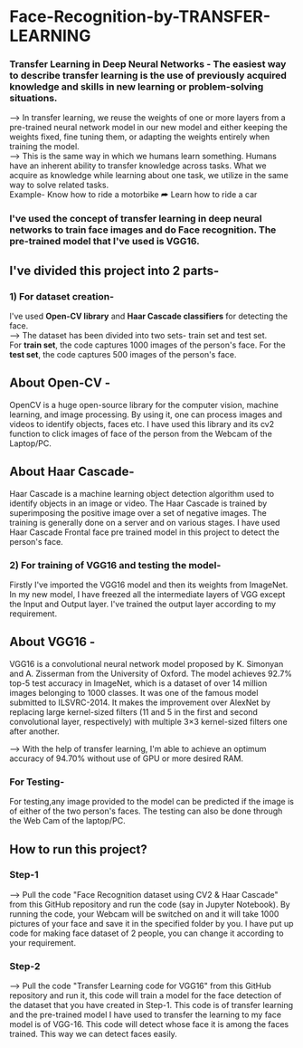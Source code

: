 # Face-Recognition-by-TRANSFER-LEARNING
### Transfer Learning in Deep Neural Networks - The easiest way to describe transfer learning is the use of previously acquired knowledge and skills in new learning or problem-solving situations.     
--> In transfer learning, we reuse the weights of one or more layers from a pre-trained neural network model in our new model and either keeping the weights fixed, fine tuning them, or adapting the weights entirely when training the model.     
--> This is the same way in which we humans learn something. Humans have an inherent ability to transfer knowledge across tasks. What we acquire as knowledge while learning about one task, we utilize in the same way to solve related tasks.     
Example- Know how to ride a motorbike ⮫ Learn how to ride a car       
### I've used the concept of transfer learning in deep neural networks to train face images and do Face recognition. The pre-trained model that I've used is VGG16.   

## I've divided this project into 2 parts-    
### 1) **For dataset creation**- 
I've used **Open-CV library** and **Haar Cascade classifiers** for detecting the face.     
--> The dataset has been divided into two sets- train set and test set.      
For **train set**, the code captures 1000 images of the person's face. For the **test set**, the code captures 500 images of the person's face.   
## About Open-CV -    
OpenCV is a huge open-source library for the computer vision, machine learning, and image processing. By using it, one can process images and videos to identify objects, faces etc. I have used this library and its cv2 function to click images of face of the person from the Webcam of the Laptop/PC.
## About Haar Cascade-
Haar Cascade is a machine learning object detection algorithm used to identify objects in an image or video. The Haar Cascade is trained by superimposing the positive image over a set of negative images. The training is generally done on a server and on various stages. I have used Haar Cascade Frontal face pre trained model in this project to detect the person's face.

### 2) **For training of VGG16 and testing the model**- 
Firstly I've imported the VGG16 model and then its weights from ImageNet. In my new model, I have freezed all the intermediate layers of VGG except the Input and Output layer. I've trained the output layer according to my requirement.       
## About VGG16 - 
VGG16 is a convolutional neural network model proposed by K. Simonyan and A. Zisserman from the University of Oxford. The model achieves 92.7% top-5 test accuracy in ImageNet, which is a dataset of over 14 million images belonging to 1000 classes. It was one of the famous model submitted to ILSVRC-2014. It makes the improvement over AlexNet by replacing large kernel-sized filters (11 and 5 in the first and second convolutional layer, respectively) with multiple 3×3 kernel-sized filters one after another.

--> With the help of transfer learning, I'm able to achieve an optimum accuracy of 94.70% without use of GPU or more desired RAM.
### For Testing-
For testing,any image provided to the model can be predicted if the image is of either of the two person's faces. The testing can also be done through the Web Cam of the laptop/PC. 

## How to run this project?   
### Step-1    
--> Pull the code "Face Recognition dataset using CV2 & Haar Cascade" from this GitHub repository and run the code (say in Jupyter Notebook). By running the code, your Webcam will be switched on and it will take 1000 pictures of your face and save it in the specified folder by you. I have put up code for making face dataset of 2 people, you can change it according to your requirement.
### Step-2
--> Pull the code "Transfer Learning code for VGG16" from this GitHub repository and run it, this code will train a model for the face detection of the dataset that you have created in Step-1. This code is of transfer learning and the pre-trained model I have used to transfer the learning to my face model is of VGG-16. This code will detect whose face it is among the faces trained. This way we can detect faces easily.




